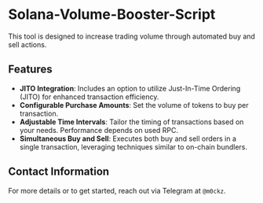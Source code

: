 # Solana-Volume-Booster-Script

This tool is designed to increase trading volume through automated buy and sell actions.

## Features
- **JITO Integration**: Includes an option to utilize Just-In-Time Ordering (JITO) for enhanced transaction efficiency.
- **Configurable Purchase Amounts**: Set the volume of tokens to buy per transaction.
- **Adjustable Time Intervals**: Tailor the timing of transactions based on your needs. Performance depends on used RPC.
- **Simultaneous Buy and Sell**: Executes both buy and sell orders in a single transaction, leveraging techniques similar to on-chain bundlers.

## Contact Information
For more details or to get started, reach out via Telegram at `@m0ckz`.

